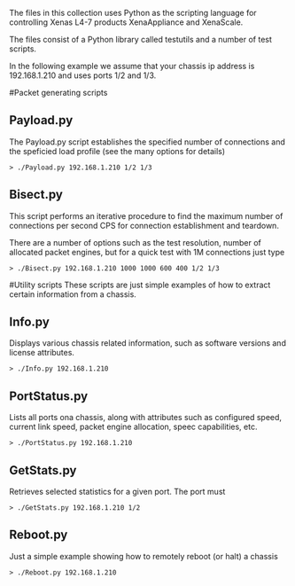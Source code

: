 
The files in this collection uses Python as the scripting language
for controlling Xenas L4-7 products XenaAppliance and XenaScale.

The files consist of a Python library called testutils and a number 
of test scripts.

In the following example we assume that your chassis ip address is 192.168.1.210
and uses ports 1/2 and 1/3. 


#Packet generating scripts

## Payload.py
The Payload.py script establishes the specified number of connections 
and the speficied load profile (see the many options for details)

```
> ./Payload.py 192.168.1.210 1/2 1/3
```


## Bisect.py
This script performs an iterative procedure to find the maximum number of
connections per second CPS for connection establishment and teardown.

There are a number of options such as the test resolution, number of allocated
packet engines, but for a quick test with 1M connections just type

```
> ./Bisect.py 192.168.1.210 1000 1000 600 400 1/2 1/3
```

#Utility scripts
These scripts are just simple examples of how to extract certain information 
from a chassis.

## Info.py
Displays various chassis related information, such as software versions and 
license attributes.

```
> ./Info.py 192.168.1.210
```

## PortStatus.py
Lists all ports ona chassis, along with attributes such as configured 
speed, current link speed, packet engine allocation, speec capabilities, etc.

```
> ./PortStatus.py 192.168.1.210
```


## GetStats.py
Retrieves selected statistics for a given port. The port must 

```
> ./GetStats.py 192.168.1.210 1/2
```

## Reboot.py
Just a simple example showing how to remotely reboot (or halt) a chassis
   
```
> ./Reboot.py 192.168.1.210
```
